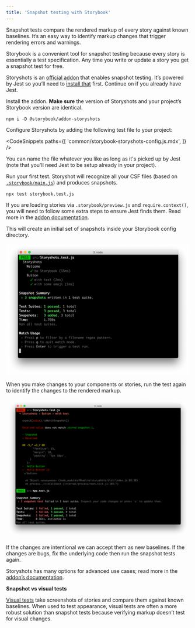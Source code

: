 ```yaml
---
title: 'Snapshot testing with Storybook'
---
```


Snapshot tests compare the rendered markup of every story against known baselines. It’s an easy way to identify markup changes that trigger rendering errors and warnings.

Storybook is a convenient tool for snapshot testing because every story is essentially a test specification. Any time you write or update a story you get a snapshot test for free.

Storyshots is an [official addon](https://github.com/storybookjs/storybook/tree/master/addons/storyshots/storyshots-core) that enables snapshot testing. It’s powered by Jest so you’ll need to [install that](https://jestjs.io/docs/en/getting-started) first. Continue on if you already have Jest.

Install the addon. **Make sure** the version of Storyshots and your project’s Storybook version are identical.

```shell
npm i -D @storybook/addon-storyshots
```

Configure Storyshots by adding the following test file to your project:

<!-- prettier-ignore-start -->

<CodeSnippets
  paths={[
    'common/storybook-storyshots-config.js.mdx',
  ]}
/>

<!-- prettier-ignore-end -->

<div class="aside">

You can name the file whatever you like as long as it's picked up by Jest (note that you'll need Jest to be setup already in your project).

</div>

Run your first test. Storyshot will recognize all your CSF files (based on [`.storybook/main.js`](../configure/overview.md#configure-story-rendering)) and produces snapshots.

```shell
npx test storybook.test.js
```

<div class="aside">

If you are loading stories via `.storybook/preview.js` and `require.context()`, you will need to follow some extra steps to ensure Jest finds them. Read more in the [addon documentation](../../addons/storyshots/storyshots-core/README.md#configure-your-app-for-jest/README.md).

</div>

This will create an initial set of snapshots inside your Storybook config directory.

![Successfull snapshot tests](./storyshots-pass.png)

When you make changes to your components or stories, run the test again to identify the changes to the rendered markup.

![Failing snapshots](./storyshots-fail.png)

If the changes are intentional we can accept them as new baselines. If the changes are bugs, fix the underlying code then run the snapshot tests again.

Storyshots has many options for advanced use cases; read more in the [addon’s documentation](https://github.com/storybookjs/storybook/tree/master/addons/storyshots/storyshots-core).

<div class="aside">

**Snapshot vs visual tests**

[Visual tests](./visual-testing.md) take screenshots of stories and compare them against known baselines. When used to test appearance, visual tests are often a more robust solution than snapshot tests because verifying markup doesn’t test for visual changes.

</div>
